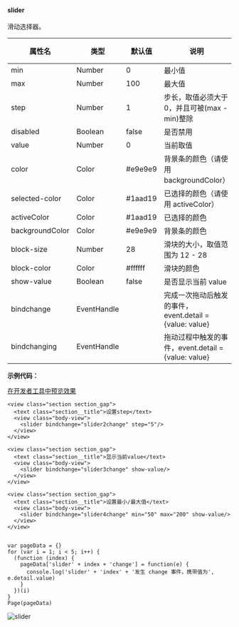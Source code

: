 <!-- https://developers.weixin.qq.com/miniprogram/dev/component/slider.html -->

#### slider

滑动选择器。

  属性名            |  类型          |  默认值    |  说明                                         | 最低版本 
--------------------|----------------|------------|-----------------------------------------------|----------
  min               |  Number        |  0         |  最小值                                       |          
  max               |  Number        |  100       |  最大值                                       |          
  step              |  Number        |  1         | 步长，取值必须大于 0，并且可被(max - min)整除 |          
  disabled          |  Boolean       |  false     |  是否禁用                                     |          
  value             |  Number        |  0         |  当前取值                                     |          
  color             |  Color         |  #e9e9e9   |  背景条的颜色（请使用 backgroundColor）       |          
  selected-color    |  Color         |  #1aad19   |  已选择的颜色（请使用 activeColor）           |          
  activeColor       |  Color         |  #1aad19   |  已选择的颜色                                 |          
  backgroundColor   |  Color         |  #e9e9e9   |  背景条的颜色                                 |          
  block-size        |  Number        |  28        |  滑块的大小，取值范围为 12 - 28               |  1.9.0   
  block-color       |  Color         |  #ffffff   |  滑块的颜色                                   |  1.9.0   
  show-value        |  Boolean       |  false     |  是否显示当前 value                           |          
  bindchange        |  EventHandle   |            |完成一次拖动后触发的事件，event.detail = {value: value}|          
  bindchanging      |  EventHandle   |            |拖动过程中触发的事件，event.detail = {value: value}|  1.7.0   

**示例代码：**

[在开发者工具中预览效果](wechatide://minicode/3NbqVcm56OYS "在开发者工具中预览效果")

    <view class="section section_gap">
      <text class="section__title">设置step</text>
      <view class="body-view">
        <slider bindchange="slider2change" step="5"/>
      </view>
    </view>
    
    <view class="section section_gap">
      <text class="section__title">显示当前value</text>
      <view class="body-view">
        <slider bindchange="slider3change" show-value/>
      </view>
    </view>
    
    <view class="section section_gap">
      <text class="section__title">设置最小/最大值</text>
      <view class="body-view">
        <slider bindchange="slider4change" min="50" max="200" show-value/>
      </view>
    </view>
    

    var pageData = {}
    for (var i = 1; i < 5; i++) {
      (function (index) {
        pageData['slider' + index + 'change'] = function(e) {
          console.log('slider' + 'index' + '发生 change 事件，携带值为', e.detail.value)
        }
      })(i)
    }
    Page(pageData)
    

![slider](https://developers.weixin.qq.com/miniprogram/dev/image/pic/slider.png)
